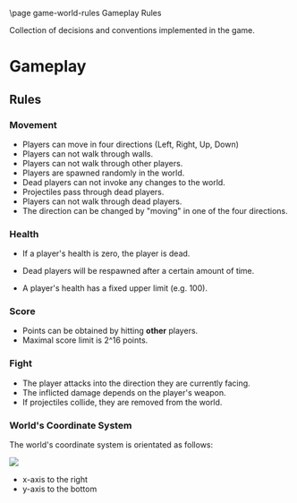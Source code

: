 \page game-world-rules Gameplay Rules

Collection of decisions and conventions implemented in the game.

# Gameplay

## Rules

### Movement

* Players can move in four directions (Left, Right, Up, Down)
* Players can not walk through walls.
* Players can not walk through other players.
* Players are spawned randomly in the world.
* Dead players can not invoke any changes to the world.
* Projectiles pass through dead players.
* Players can not walk through dead players.
* The direction can be changed by "moving" in one of the four directions.

### Health

* If a player's health is zero, the player is dead.
* Dead players will be respawned after a certain amount of time.

* A player's health has a fixed upper limit (e.g. 100).

### Score

* Points can be obtained by hitting **other** players.
* Maximal score limit is 2^16 points.

### Fight

* The player attacks into the direction they are currently facing.
* The inflicted damage depends on the player's weapon.
* If projectiles collide, they are removed from the world.

### World's Coordinate System

The world's coordinate system is orientated as follows:

<img src="coordinate_system.png" align="left"/><br/>

* x-axis to the right
* y-axis to the bottom 

